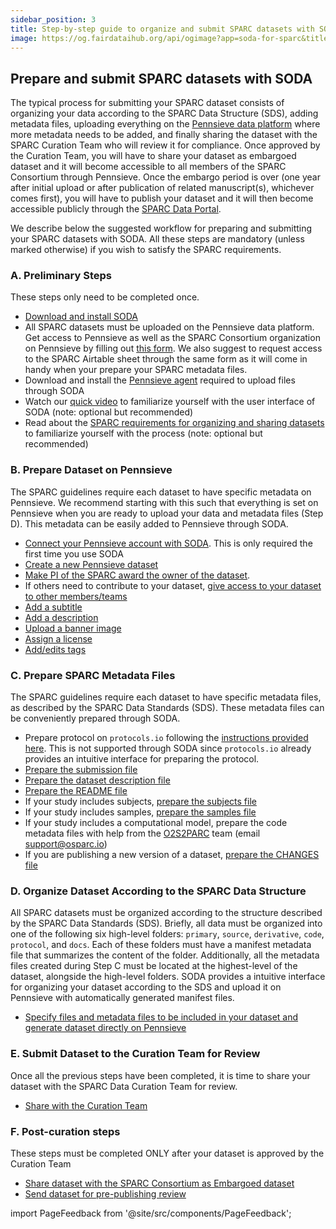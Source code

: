 ```yaml
---
sidebar_position: 3
title: Step-by-step guide to organize and submit SPARC datasets with SODA for SPARC
image: https://og.fairdataihub.org/api/ogimage?app=soda-for-sparc&title=Step-by-step%20guide%20to%20organize%20and%20submit%20SPARC%20datasets%20with%20SODA%20for%20SPARC&description=Getting%20Started
---
```


## Prepare and submit SPARC datasets with SODA

The typical process for submitting your SPARC dataset consists of organizing your data according to the SPARC Data Structure (SDS), adding metadata files, uploading everything on the [Pennsieve data platform](https://app.pennsieve.io/) where more metadata needs to be added, and finally sharing the dataset with the SPARC Curation Team who will review it for compliance. Once approved by the Curation Team, you will have to share your dataset as embargoed dataset and it will become accessible to all members of the SPARC Consortium through Pennsieve. Once the embargo period is over (one year after initial upload or after publication of related manuscript(s), whichever comes first), you will have to publish your dataset and it will then become accessible publicly through the [SPARC Data Portal](https://sparc.science/).

We describe below the suggested workflow for preparing and submitting your SPARC datasets with SODA. All these steps are mandatory (unless marked otherwise) if you wish to satisfy the SPARC requirements.

### A. Preliminary Steps

These steps only need to be completed once.

- <a href="../getting-started/download-soda" target="\_blank"> Download and install SODA </a>
- All SPARC datasets must be uploaded on the Pennsieve data platform. Get access to Pennsieve as well as the SPARC Consortium organization on Pennsieve by filling out [this form](https://www.wrike.com/frontend/requestforms/index.html?token=eyJhY2NvdW50SWQiOjMyMDM1ODgsInRhc2tGb3JtSWQiOjUwMzQzN30JNDgwNTg4NjU3MjA3Nwk0MTg5ZTY0ODEyZGYxNTU1ZDJkYmU5MzIxNWZiNTQyZWUwZTMzY2U4NDQ5ODI0ZWI0YzZiMWZhNjVhYzgyOTRm). We also suggest to request access to the SPARC Airtable sheet through the same form as it will come in handy when your prepare your SPARC metadata files.
- Download and install the [Pennsieve agent](https://docs.pennsieve.io/docs/the-pennsieve-agent) required to upload files through SODA
- Watch our [quick video](../getting-started/user-interface) to familiarize yourself with the user interface of SODA (note: optional but recommended)
- Read about the [SPARC requirements for organizing and sharing datasets](https://sparc.science/help/7k8nEPuw3FjOq2HuS8OVsd) to familiarize yourself with the process (note: optional but recommended)

### B. Prepare Dataset on Pennsieve

The SPARC guidelines require each dataset to have specific metadata on Pennsieve. We recommend starting with this such that everything is set on Pennsieve when you are ready to upload your data and metadata files (Step D). This metadata can be easily added to Pennsieve through SODA.

- [Connect your Pennsieve account with SODA](../manage-dataset/connect-your-pennsieve-account-with-soda). This is only required the first time you use SODA
- [Create a new Pennsieve dataset](../manage-dataset/create-a-new-dataset)
- [Make PI of the SPARC award the owner of the dataset](../manage-dataset/make-pi-owner-of-dataset).
- If others need to contribute to your dataset, [give access to your dataset to other members/teams](../manage-dataset/add-edit-permissions)
- [Add a subtitle](../manage-dataset/add-edit-subtitle)
- [Add a description](../manage-dataset/add-edit-description)
- [Upload a banner image](../manage-dataset/upload-a-banner-image)
- [Assign a license](../manage-dataset/assign-a-license)
- [Add/edits tags](../manage-dataset/add-edit-tags)

### C. Prepare SPARC Metadata Files

The SPARC guidelines require each dataset to have specific metadata files, as described by the SPARC Data Standards (SDS). These metadata files can be conveniently prepared through SODA.

- Prepare protocol on `protocols.io` following the [instructions provided here](https://docs.sparc.science/docs/protocols). This is not supported through SODA since `protocols.io` already provides an intuitive interface for preparing the protocol.
- [Prepare the submission file](../prepare-metadata/create-submission)
- [Prepare the dataset description file](../prepare-metadata/create-dataset-description)
- [Prepare the README file](../prepare-metadata/create-readme)
- If your study includes subjects, [prepare the subjects file](../prepare-metadata/create-subjects)
- If your study includes samples, [prepare the samples file](../prepare-metadata/create-samples)
- If your study includes a computational model, prepare the code metadata files with help from the [O2S2PARC](https://osparc.io/) team (email support@osparc.io)
- If you are publishing a new version of a dataset, [prepare the CHANGES file](../prepare-metadata/create-changes-txt)

### D. Organize Dataset According to the SPARC Data Structure

All SPARC datasets must be organized according to the structure described by the SPARC Data Standards (SDS). Briefly, all data must be organized into one of the following six high-level folders: `primary`, `source`, `derivative`, `code`, `protocol`, and `docs`. Each of these folders must have a manifest metadata file that summarizes the content of the folder. Additionally, all the metadata files created during Step C must be located at the highest-level of the dataset, alongside the high-level folders. SODA provides a intuitive interface for organizing your dataset according to the SDS and upload it on Pennsieve with automatically generated manifest files.

- [Specify files and metadata files to be included in your dataset and generate dataset directly on Pennsieve](../prepare-dataset/organize-dataset)

### E. Submit Dataset to the Curation Team for Review

Once all the previous steps have been completed, it is time to share your dataset with the SPARC Data Curation Team for review.

- [Share with the Curation Team](../disseminate-dataset/share-with-curation-team)

### F. Post-curation steps

These steps must be completed ONLY after your dataset is approved by the Curation Team

- [Share dataset with the SPARC Consortium as Embargoed dataset](../disseminate-dataset/share-with-sparc-consortium)
- [Send dataset for pre-publishing review](../disseminate-dataset/submit-for-pre-publishing-review)

import PageFeedback from '@site/src/components/PageFeedback';

<PageFeedback />
